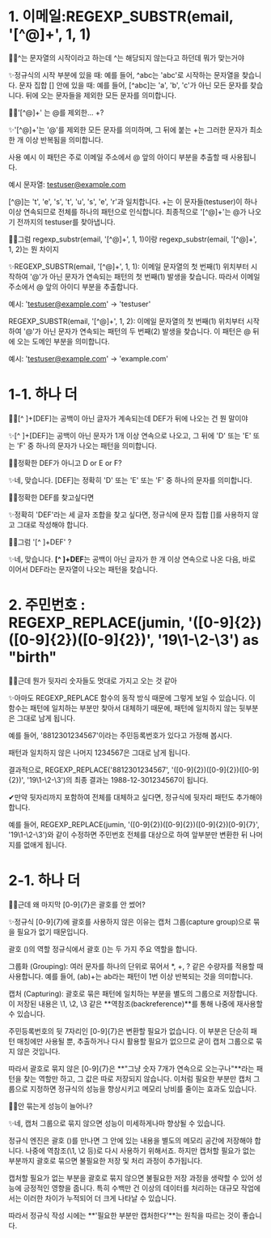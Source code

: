 # 1. 이메일:REGEXP_SUBSTR(email, '[^@]+', 1, 1)

🤷‍♂️^는 문자열의 시작이라고 하는데 ^는 해당되지 않는다고 하던데 뭐가 맞는거야

✨정규식의 시작 부분에 있을 때: 예를 들어, ^abc는 'abc'로 시작하는 문자열을 찾습니다.
문자 집합 [] 안에 있을 때: 예를 들어, [^abc]는 'a', 'b', 'c'가 아닌 모든 문자를 찾습니다. 뒤에 오는 문자들을 제외한 모든 문자를 의미합니다. 

🤷‍♂️'[^@]+' 는 @를 제외한... +?

✨'[^@]+'는 '@'를 제외한 모든 문자를 의미하며, 그 뒤에 붙는 +는 그러한 문자가 최소 한 개 이상 반복됨을 의미합니다.

사용 예시
이 패턴은 주로 이메일 주소에서 @ 앞의 아이디 부분을 추출할 때 사용됩니다.

예시 문자열: testuser@example.com


[^@]는 't', 'e', 's', 't', 'u', 's', 'e', 'r'과 일치합니다.
+는 이 문자들(testuser)이 하나 이상 연속되므로 전체를 하나의 패턴으로 인식합니다.
최종적으로 '[^@]+'는 @가 나오기 전까지의 testuser를 찾아냅니다.

🤷‍♂️그럼 regexp_substr(email, '[^@]+', 1, 1)이랑 regexp_substr(email, '[^@]+', 1, 2)는 뭔 차이지

✨REGEXP_SUBSTR(email, '[^@]+', 1, 1): 이메일 문자열의 첫 번째(1) 위치부터 시작하여 '@'가 아닌 문자가 연속되는 패턴의 첫 번째(1) 발생을 찾습니다. 따라서 이메일 주소에서 @ 앞의 아이디 부분을 추출합니다.

예시: 'testuser@example.com' → 'testuser'

REGEXP_SUBSTR(email, '[^@]+', 1, 2): 이메일 문자열의 첫 번째(1) 위치부터 시작하여 '@'가 아닌 문자가 연속되는 패턴의 두 번째(2) 발생을 찾습니다. 이 패턴은 @ 뒤에 오는 도메인 부분을 의미합니다.

예시: 'testuser@example.com' → 'example.com'


# 1-1. 하나 더

🤷‍♂️[^ ]+[DEF]는 공백이 아닌 글자가 계속되는데 DEF가 뒤에 나오는 건 뭔 말이야

✨[^ ]+[DEF]는 공백이 아닌 문자가 1개 이상 연속으로 나오고, 그 뒤에 'D' 또는 'E' 또는 'F' 중 하나의 문자가 나오는 패턴을 의미합니다.

🤷‍♂️정확한 DEF가 아니고 D or E or F?

✨네, 맞습니다. [DEF]는 정확히 'D' 또는 'E' 또는 'F' 중 하나의 문자를 의미합니다.

🤷‍♂️정확한 DEF를 찾고싶다면

✨정확히 'DEF'라는 세 글자 조합을 찾고 싶다면, 정규식에 문자 집합 []를 사용하지 않고 그대로 작성해야 합니다.

🤷‍♂️그럼 '[^ ]+DEF' ?

✨네, 맞습니다. **[^ ]+DEF**는 공백이 아닌 글자가 한 개 이상 연속으로 나온 다음, 바로 이어서 DEF라는 문자열이 나오는 패턴을 찾습니다.

# 2. 주민번호 : REGEXP_REPLACE(jumin, '([0-9]{2})([0-9]{2})([0-9]{2})', '19\1-\2-\3') as "birth"

🤷‍♂️근데 뭔가 뒷자리 숫자들도 멋대로 가지고 오는 것 같아

✨아마도 REGEXP_REPLACE 함수의 동작 방식 때문에 그렇게 보일 수 있습니다. 이 함수는 패턴에 일치하는 부분만 찾아서 대체하기 때문에, 패턴에 일치하지 않는 뒷부분은 그대로 남게 됩니다.

예를 들어, '8812301234567'이라는 주민등록번호가 있다고 가정해 봅시다.

패턴과 일치하지 않은 나머지 1234567은 그대로 남게 됩니다.

결과적으로, REGEXP_REPLACE('8812301234567', '([0-9]{2})([0-9]{2})([0-9]{2})', '19\1-\2-\3')의 최종 결과는 1988-12-301234567이 됩니다.

✔만약 뒷자리까지 포함하여 전체를 대체하고 싶다면, 정규식에 뒷자리 패턴도 추가해야 합니다. 

예를 들어, REGEXP_REPLACE(jumin, '([0-9]{2})([0-9]{2})([0-9]{2})[0-9]{7}', '19\1-\2-\3')와 같이 수정하면 주민번호 전체를 대상으로 하여 앞부분만 변환한 뒤 나머지를 없애게 됩니다.

# 2-1. 하나 더

🤷‍♂️근데 왜 마지막 [0-9]{7}은 괄호를 안 썼어?

✨정규식 [0-9]{7}에 괄호를 사용하지 않은 이유는 캡처 그룹(capture group)으로 묶을 필요가 없기 때문입니다.

괄호 ()의 역할
정규식에서 괄호 ()는 두 가지 주요 역할을 합니다.

그룹화 (Grouping): 여러 문자를 하나의 단위로 묶어서 *, +, ? 같은 수량자를 적용할 때 사용합니다. 예를 들어, (ab)+는 ab라는 패턴이 1번 이상 반복되는 것을 의미합니다.

캡처 (Capturing): 괄호로 묶은 패턴에 일치하는 부분을 별도의 그룹으로 저장합니다. 이 저장된 내용은 \1, \2, \3 같은 **역참조(backreference)**를 통해 나중에 재사용할 수 있습니다.

주민등록번호의 뒷 7자리인 [0-9]{7}은 변환할 필요가 없습니다. 이 부분은 단순히 패턴 매칭에만 사용될 뿐, 추출하거나 다시 활용할 필요가 없으므로 굳이 캡처 그룹으로 묶지 않은 것입니다.

따라서 괄호로 묶지 않은 [0-9]{7}은 **"그냥 숫자 7개가 연속으로 오는구나"**라는 패턴을 찾는 역할만 하고, 그 값은 따로 저장되지 않습니다. 이처럼 필요한 부분만 캡처 그룹으로 지정하면 정규식의 성능을 향상시키고 메모리 낭비를 줄이는 효과도 있습니다.

🤷‍♂️안 묶는게 성능이 늘어나?

✨네, 캡처 그룹으로 묶지 않으면 성능이 미세하게나마 향상될 수 있습니다.

정규식 엔진은 괄호 ()를 만나면 그 안에 있는 내용을 별도의 메모리 공간에 저장해야 합니다. 나중에 역참조(\1, \2 등)로 다시 사용하기 위해서죠. 하지만 캡처할 필요가 없는 부분까지 괄호로 묶으면 불필요한 저장 및 처리 과정이 추가됩니다.

캡처할 필요가 없는 부분을 괄호로 묶지 않으면 불필요한 저장 과정을 생략할 수 있어 성능에 긍정적인 영향을 줍니다. 특히 수백만 건 이상의 데이터를 처리하는 대규모 작업에서는 이러한 차이가 누적되어 더 크게 나타날 수 있습니다.

따라서 정규식 작성 시에는 **'필요한 부분만 캡처한다'**는 원칙을 따르는 것이 좋습니다.
